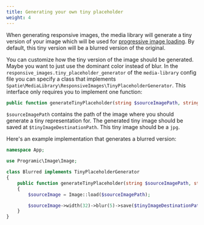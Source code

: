 ```yaml
---
title: Generating your own tiny placeholder
weight: 4
---
```


When generating responsive images, the media library will generate a tiny version of your image which will be used for [progressive image loading](/laravel-medialibrary/v10/responsive-images/getting-started-with-responsive-images#progressive-image-loading). By default, this tiny version will be a blurred version of the original.

You can customize how the tiny version of the image should be generated. Maybe you want to just use the dominant color instead of blur. In the  `responsive_images.tiny_placeholder_generator` of the `media-library` config file you can specify a class that implements `Spatie\MediaLibrary\ResponsiveImages\TinyPlaceholderGenerator`. This interface only requires you to implement one function:

```php
public function generateTinyPlaceholder(string $sourceImagePath, string $tinyImageDestinationPath);
```

`$sourceImagePath` contains the path of the image where you should generate a tiny representation for. The generated tiny image should be saved at `$tinyImageDestinationPath`. This tiny image should be a `jpg`.

Here's an example implementation that generates a blurred version:

```php
namespace App;

use Programic\Image\Image;

class Blurred implements TinyPlaceholderGenerator
{
    public function generateTinyPlaceholder(string $sourceImagePath, string $tinyImageDestinationPath)
    {
        $sourceImage = Image::load($sourceImagePath);

        $sourceImage->width(32)->blur(5)->save($tinyImageDestinationPath);
    }
}
```
